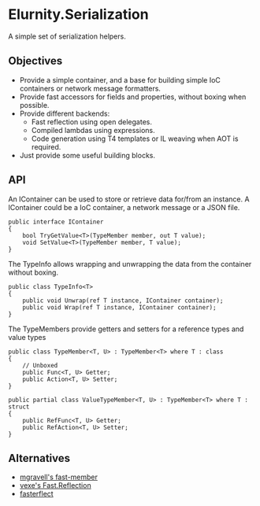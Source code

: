 # Elurnity.Serialization

A simple set of serialization helpers.

## Objectives
- Provide a simple container, and a base for building simple IoC containers or network message formatters.
- Provide fast accessors for fields and properties, without boxing when possible.
- Provide different backends:
  - Fast reflection using open delegates.
  - Compiled lambdas using expressions.
  - Code generation using T4 templates or IL weaving when AOT is required.
- Just provide some useful building blocks.

## API

An IContainer can be used to store or retrieve data for/from an instance. A IContainer could be a IoC container, a network message or a JSON file.

```
public interface IContainer
{
    bool TryGetValue<T>(TypeMember member, out T value);
    void SetValue<T>(TypeMember member, T value);
}
```

The TypeInfo<T> allows wrapping and unwrapping the data from the container without boxing.

```
public class TypeInfo<T>
{
    public void Unwrap(ref T instance, IContainer container);
    public void Wrap(ref T instance, IContainer container);
}
```

The TypeMembers provide getters and setters for a reference types and value types

```
public class TypeMember<T, U> : TypeMember<T> where T : class
{
    // Unboxed
    public Func<T, U> Getter;
    public Action<T, U> Setter;
}

public partial class ValueTypeMember<T, U> : TypeMember<T> where T : struct
{
    public RefFunc<T, U> Getter;
    public RefAction<T, U> Setter;
}
```

## Alternatives
- [mgravell's fast-member](https://github.com/mgravell/fast-member)
- [vexe's Fast.Reflection](https://github.com/vexe/Fast.Reflection)
- [fasterflect](https://fasterflect.codeplex.com/)
